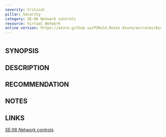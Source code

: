 ```yaml
---
severity: Critical
pillar: Security
category: SE:06 Network controls
resource: Virtual Network
online version: https://azure.github.io/PSRule.Rules.Azure/en/rules/Azure.VNET.PrivateSubnet/
---
```


#

## SYNOPSIS

## DESCRIPTION

## RECOMMENDATION

## NOTES

## LINKS

[SE:06 Network controls](https://learn.microsoft.com/azure/well-architected/security/networking)
